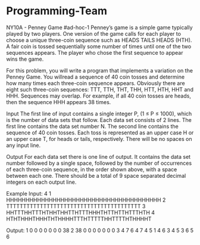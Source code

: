 # Programming-Team


NY10A - Penney Game
#ad-hoc-1
Penney’s game is a simple game typically played by two players.  One version of the game calls for each player to choose a unique three-coin sequence such as HEADS TAILS HEADS (HTH).  A fair coin is tossed sequentially some number of times until one of the two sequences appears.  The player who chose the first sequence to appear wins the game.

For this problem, you will write a program that implements a variation on the Penney Game.  You willread a sequence of 40 coin tosses and determine how many times each three-coin sequence appears.  Obviously there are eight such three-coin sequences: TTT, TTH, THT, THH, HTT, HTH, HHT and HHH. Sequences may overlap.  For example, if all 40 coin tosses are heads, then the sequence HHH appears 38 times.

Input
The first line of input contains a single integer P, (1 ≤ P ≤ 1000), which is the number of data sets that follow.  Each data set consists of 2 lines.  The first line contains the data set number N.  The second line contains the sequence of 40 coin tosses.  Each toss is represented as an upper case H or an upper case T, for heads or tails, respectively.  There will be no spaces on any input line.

Output
For each data set there is one line of output.  It contains the data set number followed by a single space, followed by the number of occurrences of each three-coin sequence, in the order shown above, with a space between each one.  There should be a total of 9 space separated decimal integers on each output line.

Example
Input:
4
1
HHHHHHHHHHHHHHHHHHHHHHHHHHHHHHHHHHHHHHHH
2
TTTTTTTTTTTTTTTTTTTTTTTTTTTTTTTTTTTTTTTT
3
HHTTTHHTTTHTHHTHHTTHTTTHHHTHTTHTTHTTTHTH
4
HTHTHHHTHHHTHTHHHHTTTHTTTTTHHTTTTHTHHHHT

Output:
1 0 0 0 0 0 0 0 38
2 38 0 0 0 0 0 0 0
3 4 7 6 4 7 4 5 1
4 6 3 4 5 3 6 5 6